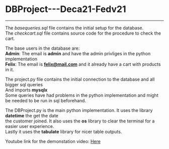 # DBProject---Deca21-Fedv21
---
The *basequeries.sql* file contains the initial setup for the database.<br/>
The *checkcart.sql* file contains source code for the procedure to check the cart.<br />

The base users in the database are:<br />
**Admin**: The email is **admin** and have the admin privliges in the python implementation<br />
**Felix**: The email is **felix@mail.com** and it already have a cart with products in it.<br />

The project.py file contains the initial connection to the database and all bigger sql queries<br />
And imports **mysqlx**<br />
Some queries have had problems in the python implementation and might be needed to be run in sql beforehand.

The DBProject.py is the main python implementation. It uses the library **datetime** the get the date<br />
the customer joined. It also uses the **os** library to clear the terminal for a easier user experience.<br />
Lastly it uses the **tabulate** library for nicer table outputs.<br />

Youtube link for the demonstation video: [Here](https://youtu.be/ASfNCbWmsYk)
